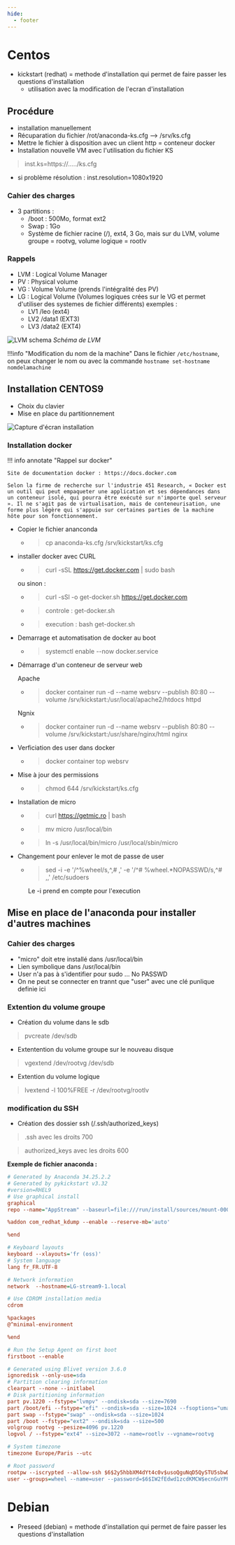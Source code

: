 ```yaml
---
hide:
  - footer
---
```


# Centos

- kickstart (redhat) = methode d'installation qui permet de faire passer les questions d'installation
    - utilisation avec la modification de l'ecran d'installation

## Procédure

- installation manuellement
- Récuparation du fichier /rot/anaconda-ks.cfg --> /srv/ks.cfg
- Mettre le fichier à disposition avec un client http = conteneur docker
- Installation nouvelle VM avec l'utilisation du fichier KS
> inst.ks=https://...../ks.cfg
- si problème résolution : inst.resolution=1080x1920


### Cahier des charges 
- 3 partitions :
    - /boot : 500Mo, format ext2
    - Swap : 1Go
    - Système de fichier racine (/), ext4, 3 Go, mais sur du LVM, volume groupe = rootvg, volume logique = rootlv

### Rappels 

- LVM : Logical Volume Manager
- PV : Physical volume 
- VG : Volume Volume (prends l'intégralité des PV)
- LG : Logical Volume (Volumes logiques crées sur le VG et permet d'utiliser des systemes de fichier différents) exemples :
    - LV1 /leo (ext4)
    - LV2 /data1 (EXT3)
    - LV3 /data2 (EXT4)

![LVM schema](./images/LVM%20rappels.jpg) 
*Schéma de LVM*

!!!info "Modification du nom de la machine"
    Dans le fichier  `/etc/hostname`, on peux changer le nom ou avec la commande `hostname set-hostname nomdelamachine`
    
## Installation CENTOS9

- Choix du clavier
- Mise en place du partitionnement

![Capture d'écran installation](./images/Linux1.png)

### Installation docker

!!! info annotate "Rappel sur docker"

    Site de documentation docker : https://docs.docker.com
    
    Selon la firme de recherche sur l'industrie 451 Research, « Docker est un outil qui peut empaqueter une application et ses dépendances dans un conteneur isolé, qui pourra être exécuté sur n'importe quel serveur ». Il ne s'agit pas de virtualisation, mais de conteneurisation, une forme plus légère qui s'appuie sur certaines parties de la machine hôte pour son fonctionnement.

- Copier le fichier ananconda
    - >  cp anaconda-ks.cfg /srv/kickstart/ks.cfg

- installer docker avec CURL 
    - > curl -sSL https://get.docker.com | sudo bash
    
    ou sinon : 

    - > curl -sSl -o get-docker.sh https://get.docker.com
        
    - > controle : get-docker.sh
    - > execution : bash get-docker.sh

- Demarrage et automatisation de docker au boot

    - > systemctl enable --now docker.service

- Démarrage d'un conteneur de serveur web
    
    Apache
    - > docker container run -d --name websrv --publish 80:80 --volume /srv/kickstart:/usr/local/apache2/htdocs  httpd

    Ngnix
    - > docker container run -d --name websrv --publish 80:80  --volume /srv/kickstart:/usr/share/nginx/html  nginx

- Verficiation des user dans docker 

    - > docker container top websrv

- Mise à jour des permissions 

    - > chmod 644 /srv/kickstart/ks.cfg

- Installation de micro 

    - > curl https://getmic.ro | bash
    - > mv micro /usr/local/bin
    - > ln -s /usr/local/bin/micro /usr/local/sbin/micro

- Changement pour enlever le mot de passe de user

    - > sed -i -e '/^%wheel/s,^,# ,' -e '/^# %wheel.*NOPASSWD/s,^# ,,' /etc/sudoers

        Le -i prend en compte pour l'execution

## Mise en place de l'anaconda pour installer d'autres machines

### Cahier des charges

 - "micro" doit etre installé dans /usr/local/bin
 - Lien symbolique dans /usr/local/bin 
 - User n'a pas à s'identifier pour sudo ... No PASSWD
 - On ne peut se connecter en trannt que "user" avec une clé punlique definie ici


### Extention du volume groupe

- Création du volume dans le sdb

> pvcreate /dev/sdb

- Extentention du volume groupe sur le nouveau disque

> vgextend /dev/rootvg /dev/sdb

- Extention du volume logique 

> lvextend -l 100%FREE -r /dev/rootvg/rootlv

### modification du SSH

- Création des dossier ssh (/.ssh/authorized_keys)

> .ssh avec les droits 700

> authorized_keys avec les droits 600

**Exemple de fichier anaconda :**

```cfg
# Generated by Anaconda 34.25.2.2
# Generated by pykickstart v3.32
#version=RHEL9
# Use graphical install
graphical
repo --name="AppStream" --baseurl=file:///run/install/sources/mount-0000-cdrom/AppStream

%addon com_redhat_kdump --enable --reserve-mb='auto'

%end

# Keyboard layouts
keyboard --xlayouts='fr (oss)'
# System language
lang fr_FR.UTF-8

# Network information
network  --hostname=LG-stream9-1.local

# Use CDROM installation media
cdrom

%packages
@^minimal-environment

%end

# Run the Setup Agent on first boot
firstboot --enable

# Generated using Blivet version 3.6.0
ignoredisk --only-use=sda
# Partition clearing information
clearpart --none --initlabel
# Disk partitioning information
part pv.1220 --fstype="lvmpv" --ondisk=sda --size=7690
part /boot/efi --fstype="efi" --ondisk=sda --size=1024 --fsoptions="umask=0077,shortname=winnt"
part swap --fstype="swap" --ondisk=sda --size=1024
part /boot --fstype="ext2" --ondisk=sda --size=500
volgroup rootvg --pesize=4096 pv.1220
logvol / --fstype="ext4" --size=3072 --name=rootlv --vgname=rootvg

# System timezone
timezone Europe/Paris --utc

# Root password
rootpw --iscrypted --allow-ssh $6$2y5hbbXM4dYt4c0v$usoQguNqD5QySTU5sbwDHMPuHU4tBs0mwPqUU574s83Vr1Tz5aJ//zIwtIEPdqsaTwpiBDQwnT.LQ/9PMC95o.
user --groups=wheel --name=user --password=$6$IW2fEdwd1zcdKMCW$ecnGuYPR.PvRDy354ttoEJbnYuFHJm9HpAA6ZT2sHF2sqGEsHWnvnAYdvr6EdVFipZKkjchbaQOMyRERyZAR91 --iscrypted --gecos="user"

```



# Debian

- Preseed (debian) = methode d'installation qui permet de faire passer les questions d'installation